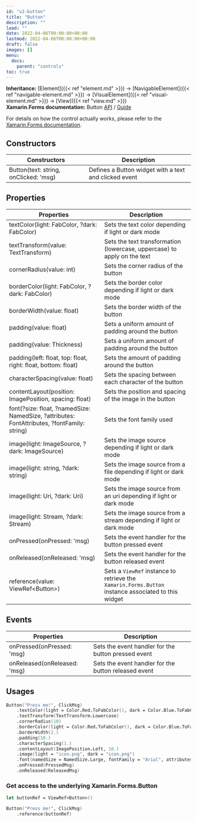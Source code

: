 ```yaml
---
id: "v2-button"
title: "Button"
description: ""
lead: ""
date: 2022-04-06T00:00:00+00:00
lastmod: 2022-04-06T00:00:00+00:00
draft: false
images: []
menu:
  docs:
    parent: "controls"
toc: true
---
```


**Inheritance:** [Element]({{< ref "element.md" >}}) -> [NavigableElement]({{< ref "navigable-element.md" >}}) -> [VisualElement]({{< ref "visual-element.md" >}}) -> [View]({{< ref "view.md" >}})  
**Xamarin.Forms documentation:** Button [API](https://docs.microsoft.com/en-us/dotnet/api/xamarin.forms.button) / [Guide](https://docs.microsoft.com/en-us/xamarin/xamarin-forms/user-interface/button)

For details on how the control actually works, please refer to the [Xamarin.Forms documentation](https://docs.microsoft.com/en-us/xamarin/xamarin-forms/user-interface/button).

## Constructors

| Constructors | Description |
|--|--|
| Button(text: string, onClicked: 'msg) | Defines a Button widget with a text and clicked event |

## Properties

| Properties | Description |
|--|--|
| textColor(light: FabColor, ?dark: FabColor) | Sets the text color depending if light or dark mode |
| textTransform(value: TextTransform) | Sets the text transformation (lowercase, uppercase) to apply on the text |
| cornerRadius(value: int) | Sets the corner radius of the button |
| borderColor(light: FabColor, ?dark: FabColor) | Sets the border color depending if light or dark mode |
| borderWidth(value: float) | Sets the border width of the button |
| padding(value: float) | Sets a uniform amount of padding around the button |
| padding(value: Thickness) | Sets a uniform amount of padding around the button |
| padding(left: float, top: float, right: float, bottom: float) | Sets the amount of padding around the button |
| characterSpacing(value: float) | Sets the spacing between each character of the button |
| contentLayout(position: ImagePosition, spacing: float) | Sets the position and spacing of the image in the button |
| font(?size: float, ?namedSize: NamedSize, ?attributes: FontAttributes, ?fontFamily: string) | Sets the font family used |
| image(light: ImageSource, ?dark: ImageSource) | Sets the image source depending if light or dark mode |
| image(light: string, ?dark: string) | Sets the image source from a file depending if light or dark mode |
| image(light: Uri, ?dark: Uri) | Sets the image source from an uri depending if light or dark mode |
| image(light: Stream, ?dark: Stream) | Sets the image source from a stream depending if light or dark mode |
| onPressed(onPressed: 'msg) | Sets the event handler for the button pressed event |
| onReleased(onReleased: 'msg) | Sets the event handler for the button released event |
| reference(value: ViewRef&lt;Button&gt;) | Sets a `ViewRef` instance to retrieve the `Xamarin.Forms.Button` instance associated to this widget |

## Events

| Properties | Description |
|--|--|
| onPressed(onPressed: 'msg) | Sets the event handler for the button pressed event |
| onReleased(onReleased: 'msg) | Sets the event handler for the button released event |

## Usages

```fs
Button("Press me!", ClickMsg)
    .textColor(light = Color.Red.ToFabColor(), dark = Color.Blue.ToFabColor())
    .textTransform(TextTransform.Lowercase)
    .cornerRadius(10)
    .borderColor(light = Color.Red.ToFabColor(), dark = Color.Blue.ToFabColor())
    .borderWidth(2.)
    .padding(10.)
    .characterSpacing(1.)
    .contentLayout(ImagePosition.Left, 10.)
    .image(light = "icon.png", dark = "icon.png")
    .font(namedSize = NamedSize.Large, fontFamily = "Arial", attributes = FontAttributes.Bold)
    .onPressed(PressedMsg)
    .onReleased(ReleasedMsg)
```

### Get access to the underlying Xamarin.Forms.Button

```fs
let buttonRef = ViewRef<Button>()

Button("Press me!", ClickMsg)
    .reference(buttonRef)
```
